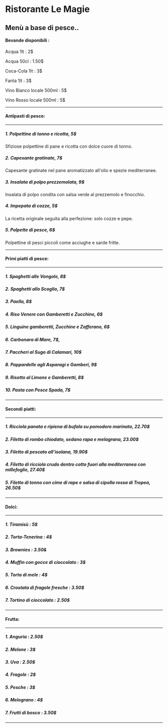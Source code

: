#                         Ristorante Le Magie

##                        Menù a base di pesce..

#### Bevande disponibili : 
Acqua 1lt : 2$

Acqua 50cl : 1.50$

Coca-Cola 1lt : 3$

Fanta 1lt : 3$

Vino Bianco locale 500ml : 5$

Vino Rosso locale 500ml : 5$
***
#### Antipasti di pesce:
***
##### 1. _Polpettine di tonno e ricotta_, 5$
Sfiziose polpettine di pane e ricotta con dolce cuore di tonno.
##### 2. _Capesante gratinate_, 7$
Capesante gratinate nel pane aromatizzato all'olio e spezie mediterranee.
##### 3. _Insalata di polpo prezzemolata_, 9$
Insalata di polpo condita con salsa verde al prezzemolo e finocchio.
##### 4. _Impepata di cozze_, 5$
La ricetta originale seguita alla perfezione: solo cozze e pepe.
##### 5. _Polpette di pesce_, 6$
Polpettine di pesci piccoli come acciughe e sarde fritte.
***
#### Primi piatti di pesce:
***
##### 1.  _Spaghetti alle Vongole_, 8$
##### 2.  _Spaghetti allo Scoglio_, 7$
##### 3.  _Paella_, 8$
##### 4.  _Riso Venere con Gamberetti e Zucchine_, 6$
##### 5.  _Linguine gamberetti, Zucchine e Zafferano_, 6$
##### 6.  _Carbonara di Mare_, 7$,
##### 7.  _Paccheri al Sugo di Calamari_, 10$
##### 8.  _Pappardelle agli Asparagi e Gamberi_, 9$
##### 9.  _Risotto al Limone e Gamberetti_, 8$
##### 10. _Pasta con Pesce Spada_, 7$
***
#### Secondi piatti:
***
##### 1. _Ricciola panata e ripiena di bufala su pomodoro marinato_, 22.70$
##### 2. _Filetto di rombo chiodato, sedano rapa e melagrana_, 23.00$
##### 3. _Filetto di pescato all’isolana_, 19.90$
##### 4. _Filetto di ricciola crudo dentro cotto fuori alla mediterranea con millefoglie_, 27.40$
##### 5. _Filetto di tonno con cime di rape e salsa di cipolla rossa di Tropea_, 26.50$
***
#### Dolci:
***
##### 1. Tiramisù : 5$
##### 2. Torta-Tenerina : 4$
##### 3. Brownies : 3.50&
##### 4. Muffin con gocce di cioccolato : 3$
##### 5. Torta di mele : 4$
##### 6. Crostata di fragole fresche : 3.50$
##### 7. Tortino di cioccolato : 2.50$
***
#### Frutta:
***
##### 1. Anguria : 2.50$
##### 2. Melone : 3$
##### 3. Uva : 2.50$
##### 4. Fragole : 2$
##### 5. Pesche : 3$
##### 6. Melograno : 4$
##### 7. Frutti di bosco : 3.50$
***
